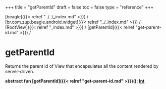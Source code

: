 +++
title = "getParentId"
draft = false
toc = false
type = "reference"
+++

[beagle]({{< relref "../../_index.md" >}}) / [br.com.zup.beagle.android.widget]({{< relref "../_index.md" >}}) / [RootView]({{< relref "_index.md" >}}) / [getParentId]({{< relref "get-parent-id.md" >}}) / 



# getParentId  


Returns the parent id of View that encapsulates all the content rendered by server-driven.

  
  
<b><b>abstract fun [getParentId]({{< relref "get-parent-id.md" >}})(): [Int](https://kotlinlang.org/api/latest/jvm/stdlib/kotlin/-int/index.html)</b></b>  



